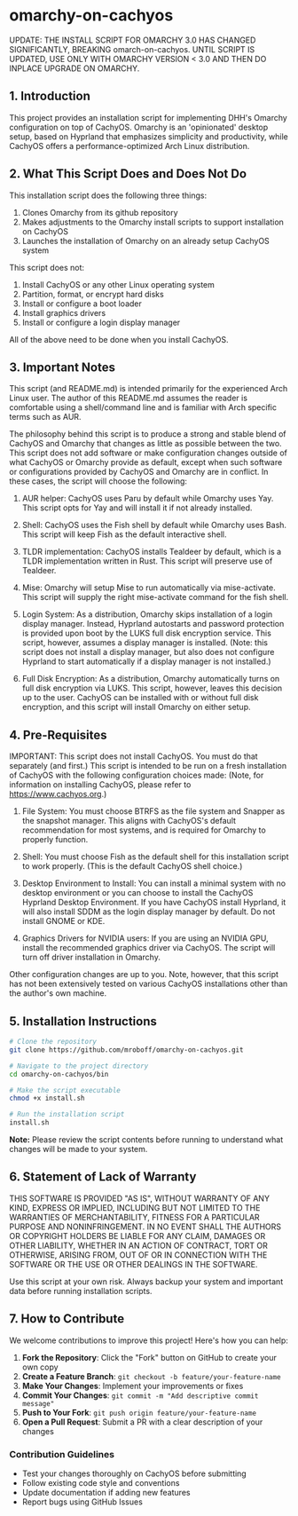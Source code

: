 # omarchy-on-cachyos

UPDATE: THE INSTALL SCRIPT FOR OMARCHY 3.0 HAS CHANGED SIGNIFICANTLY, BREAKING omarch-on-cachyos. UNTIL SCRIPT IS UPDATED, USE ONLY WITH OMARCHY VERSION < 3.0 AND THEN DO INPLACE UPGRADE ON OMARCHY.  

## 1. Introduction

This project provides an installation script for implementing DHH's Omarchy configuration on top of CachyOS. Omarchy is an 'opinionated' desktop setup, based on Hyprland that emphasizes simplicity and productivity, while CachyOS offers a performance-optimized Arch Linux distribution.

## 2. What This Script Does and Does Not Do

This installation script does the following three things:

 1) Clones Omarchy from its github repository 
 2) Makes adjustments to the Omarchy install scripts to support installation on CachyOS
 3) Launches the installation of Omarchy on an already setup CachyOS system

This script does not:
 
 1) Install CachyOS or any other Linux operating system
 2) Partition, format, or encrypt hard disks
 3) Install or configure a boot loader
 4) Install graphics drivers
 5) Install or configure a login display manager

All of the above need to be done when you install CachyOS. 

## 3. Important Notes

This script (and README.md) is intended primarily for the experienced Arch Linux user. The author of this README.md assumes the reader is comfortable using a shell/command line and is familiar with Arch specific terms such as AUR.

The philosophy behind this script is to produce a strong and stable blend of CachyOS and Omarchy that changes as little as possible between the two. This script does not add software or make configuration changes outside of what CachyOS or Omarchy provide as default, except when such software or configurations provided by CachyOS and Omarchy are in conflict. In these cases, the script will choose the following:

1. AUR helper: CachyOS uses Paru by default while Omarchy uses Yay. This script opts for Yay and will install it if not already installed.

2. Shell: CachyOS uses the Fish shell by default while Omarchy uses Bash. This script will keep Fish as the default interactive shell.

3. TLDR implementation: CachyOS installs Tealdeer by default, which is a TLDR implementation written in Rust. This script will preserve use of Tealdeer.

4. Mise: Omarchy will setup Mise to run automatically via mise-activate. This script will supply the right mise-activate command for the fish shell.

5. Login System: As a distribution, Omarchy skips installation of a login display manager. Instead, Hyprland autostarts and password protection is provided upon boot by the LUKS full disk encryption service. This script, however, assumes a display manager is installed. (Note: this script does not install a display manager, but also does not configure Hyprland to start automatically if a display manager is not installed.)

6. Full Disk Encryption: As a distribution, Omarchy automatically turns on full disk encryption via LUKS. This script, however, leaves this decision up to the user. CachyOS can be installed with or without full disk encryption, and this script will install Omarchy on either setup.  

## 4. Pre-Requisites

IMPORTANT: This script does not install CachyOS. You must do that separately (and first.) This script is intended to be run on a fresh installation of CachyOS with the following configuration choices made: (Note, for information on installing CachyOS, please refer to https://www.cachyos.org.) 

1. File System: You must choose BTRFS as the file system and Snapper as the snapshot manager. This aligns with CachyOS's default recommendation for most systems, and is required for Omarchy to properly function.

2. Shell: You must choose Fish as the default shell for this installation script to work properly. (This is the default CachyOS shell choice.)

3. Desktop Environment to Install: You can install a minimal system with no desktop environment or you can choose to install the CachyOS Hyprland Desktop Environment. If you have CachyOS install Hyprland, it will also install SDDM as the login display manager by default. Do not install GNOME or KDE.

4. Graphics Drivers for NVIDIA users: If you are using an NVIDIA GPU, install the recommended graphics driver via CachyOS. The script will turn off driver installation in Omarchy. 

Other configuration changes are up to you. Note, however, that this script has not been extensively tested on various CachyOS installations other than the author's own machine.

## 5. Installation Instructions

```bash
# Clone the repository
git clone https://github.com/mroboff/omarchy-on-cachyos.git

# Navigate to the project directory
cd omarchy-on-cachyos/bin

# Make the script executable
chmod +x install.sh

# Run the installation script
install.sh
```

**Note:** Please review the script contents before running to understand what changes will be made to your system.

## 6. Statement of Lack of Warranty

THIS SOFTWARE IS PROVIDED "AS IS", WITHOUT WARRANTY OF ANY KIND, EXPRESS OR IMPLIED, INCLUDING BUT NOT LIMITED TO THE WARRANTIES OF MERCHANTABILITY, FITNESS FOR A PARTICULAR PURPOSE AND NONINFRINGEMENT. IN NO EVENT SHALL THE AUTHORS OR COPYRIGHT HOLDERS BE LIABLE FOR ANY CLAIM, DAMAGES OR OTHER LIABILITY, WHETHER IN AN ACTION OF CONTRACT, TORT OR OTHERWISE, ARISING FROM, OUT OF OR IN CONNECTION WITH THE SOFTWARE OR THE USE OR OTHER DEALINGS IN THE SOFTWARE.

Use this script at your own risk. Always backup your system and important data before running installation scripts.

## 7. How to Contribute

We welcome contributions to improve this project! Here's how you can help:

1. **Fork the Repository**: Click the "Fork" button on GitHub to create your own copy
2. **Create a Feature Branch**: `git checkout -b feature/your-feature-name`
3. **Make Your Changes**: Implement your improvements or fixes
4. **Commit Your Changes**: `git commit -m "Add descriptive commit message"`
5. **Push to Your Fork**: `git push origin feature/your-feature-name`
6. **Open a Pull Request**: Submit a PR with a clear description of your changes

### Contribution Guidelines
- Test your changes thoroughly on CachyOS before submitting
- Follow existing code style and conventions
- Update documentation if adding new features
- Report bugs using GitHub Issues 
